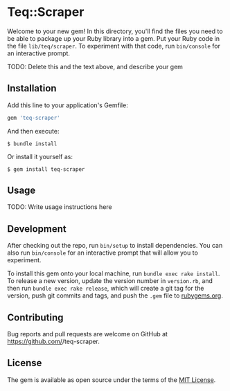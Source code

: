 # Teq::Scraper

Welcome to your new gem! In this directory, you'll find the files you need to be able to package up your Ruby library into a gem. Put your Ruby code in the file `lib/teq/scraper`. To experiment with that code, run `bin/console` for an interactive prompt.

TODO: Delete this and the text above, and describe your gem

## Installation

Add this line to your application's Gemfile:

```ruby
gem 'teq-scraper'
```

And then execute:

    $ bundle install

Or install it yourself as:

    $ gem install teq-scraper

## Usage

TODO: Write usage instructions here

## Development

After checking out the repo, run `bin/setup` to install dependencies. You can also run `bin/console` for an interactive prompt that will allow you to experiment.

To install this gem onto your local machine, run `bundle exec rake install`. To release a new version, update the version number in `version.rb`, and then run `bundle exec rake release`, which will create a git tag for the version, push git commits and tags, and push the `.gem` file to [rubygems.org](https://rubygems.org).

## Contributing

Bug reports and pull requests are welcome on GitHub at https://github.com/<github username>/teq-scraper.


## License

The gem is available as open source under the terms of the [MIT License](https://opensource.org/licenses/MIT).
